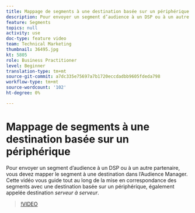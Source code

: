 ```yaml
---
title: Mappage de segments à une destination basée sur un périphérique
description: Pour envoyer un segment d’audience à un DSP ou à un autre partenaire, vous devez mapper le segment à une destination dans l’Audience Manager. Cette vidéo vous guide tout au long de la mise en correspondance des segments avec une destination basée sur un périphérique, également appelée destination "serveur à serveur".
feature: Segments
topics: null
activity: use
doc-type: feature video
team: Technical Marketing
thumbnail: 36495.jpg
kt: 5805
role: Business Practitioner
level: Beginner
translation-type: tm+mt
source-git-commit: a7dc335e75697a7b1720eccdadbb9605fdeda798
workflow-type: tm+mt
source-wordcount: '102'
ht-degree: 0%

---
```



# Mappage de segments à une destination basée sur un périphérique

Pour envoyer un segment d’audience à un DSP ou à un autre partenaire, vous devez mapper le segment à une destination dans l’Audience Manager. Cette vidéo vous guide tout au long de la mise en correspondance des segments avec une destination basée sur un périphérique, également appelée destination _serveur à serveur_.

>[!VIDEO](https://video.tv.adobe.com/v/36495/?quality=12&learn=on)
